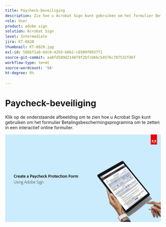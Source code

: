 ```yaml
---
title: Paycheck-beveiliging
description: Zie hoe u Acrobat Sign kunt gebruiken om het formulier Betalingsbeschermingsprogramma om te zetten in een online interactief formulier
role: User
product: adobe sign
solution: Acrobat Sign
level: Intermediate
jira: KT-6820
thumbnail: KT-6820.jpg
exl-id: 586bf1a8-6dc0-4293-b6b2-c6509f0937f1
source-git-commit: aa8fd589d214879f2bfcb6bc54576c707532fd6f
workflow-type: tm+mt
source-wordcount: '56'
ht-degree: 0%

---
```


# Paycheck-beveiliging

Klik op de onderstaande afbeelding om te zien hoe u Acrobat Sign kunt gebruiken om het formulier Betalingsbeschermingsprogramma om te zetten in een interactief online formulier.

[![Interactieve doorloop voor betalingsvastlegging](../assets/Paycheck.jpg)](https://acrobatusers.com/paycheck-protection-program-resource-hub/walkthrough/)
